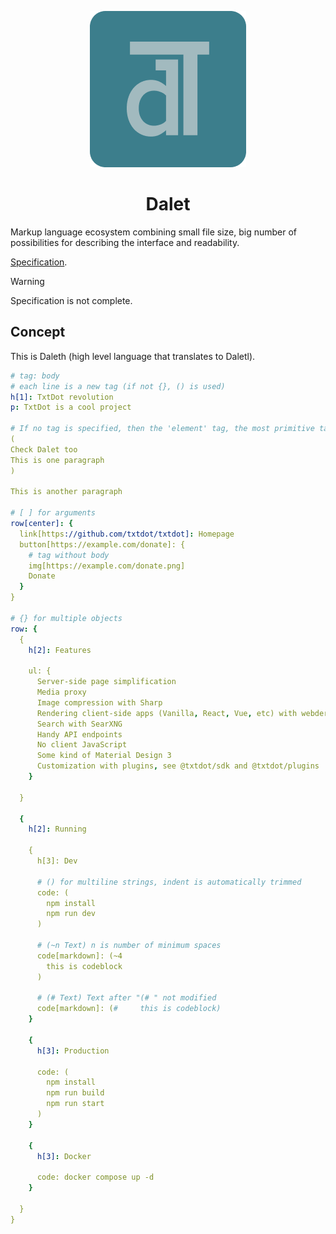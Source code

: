 <div align="center">

![Dalet](./imgs/dalet.png)

# Dalet

</div>

Markup language ecosystem сombining small file size, big number of possibilities for describing the interface and readability.

[Specification](./specification/main.md).

> [!WARNING]
> Specification is not complete.

## Concept

This is Daleth (high level language that translates to Daletl).

```yaml
# tag: body
# each line is a new tag (if not {}, () is used)
h[1]: TxtDot revolution
p: TxtDot is a cool project

# If no tag is specified, then the 'element' tag, the most primitive tag, is placed
(
Check Dalet too
This is one paragraph
)

This is another paragraph

# [ ] for arguments
row[center]: {
  link[https://github.com/txtdot/txtdot]: Homepage
  button[https://example.com/donate]: {
    # tag without body
    img[https://example.com/donate.png]
    Donate
  }
}

# {} for multiple objects
row: {
  {
    h[2]: Features

    ul: {
      Server-side page simplification
      Media proxy
      Image compression with Sharp
      Rendering client-side apps (Vanilla, React, Vue, etc) with webder
      Search with SearXNG
      Handy API endpoints
      No client JavaScript
      Some kind of Material Design 3
      Customization with plugins, see @txtdot/sdk and @txtdot/plugins
    }

  }

  {
    h[2]: Running

    {
      h[3]: Dev

      # () for multiline strings, indent is automatically trimmed
      code: (
        npm install
        npm run dev
      )

      # (~n Text) n is number of minimum spaces
      code[markdown]: (~4
        this is codeblock
      )

      # (# Text) Text after "(# " not modified
      code[markdown]: (#     this is codeblock)
    }

    {
      h[3]: Production

      code: (
        npm install
        npm run build
        npm run start
      )
    }

    {
      h[3]: Docker

      code: docker compose up -d
    }

  }
}
```
